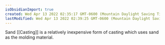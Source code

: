 ```yaml
---
isObsidianImport: true
created: Wed Apr 13 2022 02:35:17 GMT-0600 (Mountain Daylight Saving Time)
lastModified: Wed Apr 13 2022 02:39:25 GMT-0600 (Mountain Daylight Saving Time)
---
```

Sand [[Casting]] is a relatively inexpensive form of casting which uses sand as the molding material. 